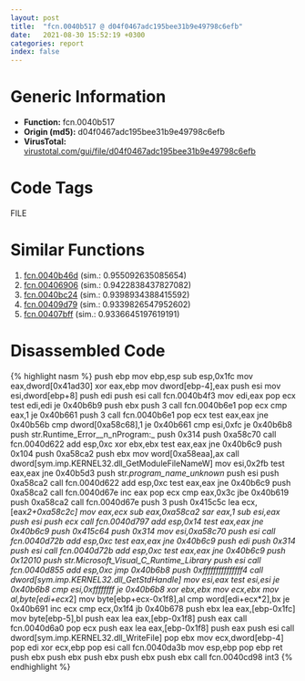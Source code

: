 ```yaml
---
layout: post
title:  "fcn.0040b517 @ d04f0467adc195bee31b9e49798c6efb"
date:   2021-08-30 15:52:19 +0300
categories: report
index: false
---
```


# Generic Information
- **Function:** fcn.0040b517
- **Origin (md5):** d04f0467adc195bee31b9e49798c6efb
- **VirusTotal:** [virustotal.com/gui/file/d04f0467adc195bee31b9e49798c6efb][virustotal_ref]

# Code Tags
<span class="tag" id="FILE">FILE</span>


# Similar Functions

1. [fcn.0040b46d][similar_1_ref] (sim.: 0.955092635085654)
2. [fcn.00406906][similar_2_ref] (sim.: 0.9422838437827082)
3. [fcn.0040bc24][similar_3_ref] (sim.: 0.9398934388415592)
4. [fcn.00409d79][similar_4_ref] (sim.: 0.9339826547952602)
5. [fcn.00407bff][similar_5_ref] (sim.: 0.9336645197619191)


# Disassembled Code

{% highlight nasm %}
push ebp
mov ebp,esp
sub esp,0x1fc
mov eax,dword[0x41ad30]
xor eax,ebp
mov dword[ebp-4],eax
push esi
mov esi,dword[ebp+8]
push edi
push esi
call fcn.0040b4f3
mov edi,eax
pop ecx
test edi,edi
je 0x40b6b9
push ebx
push 3
call fcn.0040b6e1
pop ecx
cmp eax,1
je 0x40b661
push 3
call fcn.0040b6e1
pop ecx
test eax,eax
jne 0x40b56b
cmp dword[0xa58c68],1
je 0x40b661
cmp esi,0xfc
je 0x40b6b8
push str.Runtime_Error__n_nProgram:_
push 0x314
push 0xa58c70
call fcn.0040d622
add esp,0xc
xor ebx,ebx
test eax,eax
jne 0x40b6c9
push 0x104
push 0xa58ca2
push ebx
mov word[0xa58eaa],ax
call dword[sym.imp.KERNEL32.dll_GetModuleFileNameW]
mov esi,0x2fb
test eax,eax
jne 0x40b5d3
push str._program_name_unknown_
push esi
push 0xa58ca2
call fcn.0040d622
add esp,0xc
test eax,eax
jne 0x40b6c9
push 0xa58ca2
call fcn.0040d67e
inc eax
pop ecx
cmp eax,0x3c
jbe 0x40b619
push 0xa58ca2
call fcn.0040d67e
push 3
push 0x415c5c
lea ecx,[eax*2+0xa58c2c]
mov eax,ecx
sub eax,0xa58ca2
sar eax,1
sub esi,eax
push esi
push ecx
call fcn.0040d797
add esp,0x14
test eax,eax
jne 0x40b6c9
push 0x415c64
push 0x314
mov esi,0xa58c70
push esi
call fcn.0040d72b
add esp,0xc
test eax,eax
jne 0x40b6c9
push edi
push 0x314
push esi
call fcn.0040d72b
add esp,0xc
test eax,eax
jne 0x40b6c9
push 0x12010
push str.Microsoft_Visual_C_Runtime_Library
push esi
call fcn.0040d855
add esp,0xc
jmp 0x40b6b8
push 0xfffffffffffffff4
call dword[sym.imp.KERNEL32.dll_GetStdHandle]
mov esi,eax
test esi,esi
je 0x40b6b8
cmp esi,0xffffffff
je 0x40b6b8
xor ebx,ebx
mov ecx,ebx
mov al,byte[edi+ecx*2]
mov byte[ebp+ecx-0x1f8],al
cmp word[edi+ecx*2],bx
je 0x40b691
inc ecx
cmp ecx,0x1f4
jb 0x40b678
push ebx
lea eax,[ebp-0x1fc]
mov byte[ebp-5],bl
push eax
lea eax,[ebp-0x1f8]
push eax
call fcn.0040d6a0
pop ecx
push eax
lea eax,[ebp-0x1f8]
push eax
push esi
call dword[sym.imp.KERNEL32.dll_WriteFile]
pop ebx
mov ecx,dword[ebp-4]
pop edi
xor ecx,ebp
pop esi
call fcn.0040da3b
mov esp,ebp
pop ebp
ret 
push ebx
push ebx
push ebx
push ebx
push ebx
call fcn.0040cd98
int3 
{% endhighlight %}


[similar_1_ref]: /report/fcn.0040b46d@d79e4735d09cd3e3c55bd930ee7a7bf7
[similar_2_ref]: /report/fcn.00406906@4326267744437a05544665cc56c88f0d
[similar_3_ref]: /report/fcn.0040bc24@d8e81b230e51671f65a4a8e6ababe01d
[similar_4_ref]: /report/fcn.00409d79@2f226b8c6cd8e0f731b233309d01c72c
[similar_5_ref]: /report/fcn.00407bff@77717b0243ef40f58615132b9a9cda50
[virustotal_ref]: https://www.virustotal.com/gui/file/d04f0467adc195bee31b9e49798c6efb